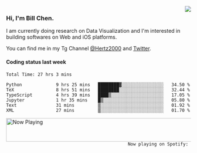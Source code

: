<img  align="right" src="https://github-readme-stats.vercel.app/api?username=BillChen2k&show_icons=false&count_private=true&hide_title=true">

### Hi, I'm Bill Chen.

I am currently doing research on Data Visualization and I'm interested in building softwares on Web and iOS platforms.

You can find me in my Tg Channel [@Hertz2000](https://t.me/Hertz2000) and [Twitter](https://twitter.com/billchen2k).

#### Coding status last week

<!--START_SECTION:waka-->

```text
Total Time: 27 hrs 3 mins

Python             9 hrs 25 mins   ████████▓░░░░░░░░░░░░░░░░   34.50 %
TeX                8 hrs 51 mins   ████████░░░░░░░░░░░░░░░░░   32.44 %
TypeScript         4 hrs 39 mins   ████▒░░░░░░░░░░░░░░░░░░░░   17.05 %
Jupyter            1 hr 35 mins    █▒░░░░░░░░░░░░░░░░░░░░░░░   05.80 %
Text               31 mins         ▒░░░░░░░░░░░░░░░░░░░░░░░░   01.92 %
XML                27 mins         ▒░░░░░░░░░░░░░░░░░░░░░░░░   01.70 %
```

<!--END_SECTION:waka-->


<div>
<a href="https://spotify-now-playing.billchen2k.vercel.app/now-playing?open">
   <img align="right" src="https://spotify-now-playing.billchen2k.vercel.app/now-playing" width="540" height="64" alt="Now Playing">
</a>
</div>

<div>
<p align="right"><code>Now playing on Spotify: </code></p>
</div>

<!--
**BillChen2K/BillChen2K** is a ✨ _special_ ✨ repository because its `README.md` (this file) appears on your GitHub profile.

Here are some ideas to get you started:

- 🔭 I’m currently working on ...
- 🌱 I’m currently learning ...
- 👯 I’m looking to collaborate on ...
- 🤔 I’m looking for help with ...
- 💬 Ask me about ...
- 📫 How to reach me: ...
- 😄 Pronouns: ...
- ⚡ Fun fact: ...
-->
